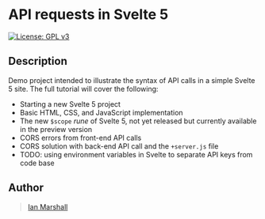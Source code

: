 # API requests in Svelte 5

[![License: GPL v3](https://img.shields.io/badge/License-GPLv3-blue.svg)](https://www.gnu.org/licenses/gpl-3.0)

## Description

Demo project intended to illustrate the syntax of API calls in a simple Svelte 5 site. The full tutorial will cover the following:

* Starting a new Svelte 5 project
* Basic HTML, CSS, and JavaScript implementation
* The new <code>$scope</code> _rune_ of Svelte 5, not yet released but currently available in the preview version
* CORS errors from front-end API calls
* CORS solution with back-end API call and the <code>+server.js</code> file
* TODO: using environment variables in Svelte to separate API keys from code base

## Author

> [Ian Marshall](https://ianjstutor.github.io/ian-marshall/)
